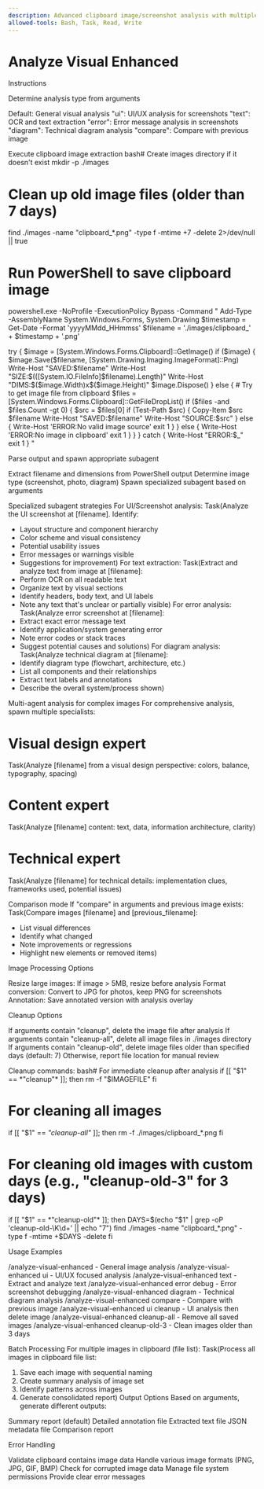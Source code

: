 ```yaml
---
description: Advanced clipboard image/screenshot analysis with multiple subagent strategies and intelligent processing
allowed-tools: Bash, Task, Read, Write
---
```


# Analyze Visual Enhanced

Instructions

Determine analysis type from arguments

Default: General visual analysis
"ui": UI/UX analysis for screenshots
"text": OCR and text extraction
"error": Error message analysis in screenshots
"diagram": Technical diagram analysis
"compare": Compare with previous image


Execute clipboard image extraction
bash# Create images directory if it doesn't exist
mkdir -p ./images

# Clean up old image files (older than 7 days)
find ./images -name "clipboard_*.png" -type f -mtime +7 -delete 2>/dev/null || true

# Run PowerShell to save clipboard image
powershell.exe -NoProfile -ExecutionPolicy Bypass -Command "
Add-Type -AssemblyName System.Windows.Forms, System.Drawing
\$timestamp = Get-Date -Format 'yyyyMMdd_HHmmss'
\$filename = './images/clipboard_' + \$timestamp + '.png'

try {
    \$image = [System.Windows.Forms.Clipboard]::GetImage()
    if (\$image) {
        \$image.Save(\$filename, [System.Drawing.Imaging.ImageFormat]::Png)
        Write-Host \"SAVED:\$filename\"
        Write-Host \"SIZE:\$(([System.IO.FileInfo]\$filename).Length)\"
        Write-Host \"DIMS:\$(\$image.Width)x\$(\$image.Height)\"
        \$image.Dispose()
    } else {
        # Try to get image file from clipboard
        \$files = [System.Windows.Forms.Clipboard]::GetFileDropList()
        if (\$files -and \$files.Count -gt 0) {
            \$src = \$files[0]
            if (Test-Path \$src) {
                Copy-Item \$src \$filename
                Write-Host \"SAVED:\$filename\"
                Write-Host \"SOURCE:\$src\"
            } else {
                Write-Host 'ERROR:No valid image source'
                exit 1
            }
        } else {
            Write-Host 'ERROR:No image in clipboard'
            exit 1
        }
    }
} catch {
    Write-Host \"ERROR:\$_\"
    exit 1
}
"

Parse output and spawn appropriate subagent

Extract filename and dimensions from PowerShell output
Determine image type (screenshot, photo, diagram)
Spawn specialized subagent based on arguments


Specialized subagent strategies
For UI/Screenshot analysis:
Task(Analyze the UI screenshot at [filename]. Identify:
- Layout structure and component hierarchy
- Color scheme and visual consistency
- Potential usability issues
- Error messages or warnings visible
- Suggestions for improvement)
For text extraction:
Task(Extract and analyze text from image at [filename]:
- Perform OCR on all readable text
- Organize text by visual sections
- Identify headers, body text, and UI labels
- Note any text that's unclear or partially visible)
For error analysis:
Task(Analyze error screenshot at [filename]:
- Extract exact error message text
- Identify application/system generating error
- Note error codes or stack traces
- Suggest potential causes and solutions)
For diagram analysis:
Task(Analyze technical diagram at [filename]:
- Identify diagram type (flowchart, architecture, etc.)
- List all components and their relationships
- Extract text labels and annotations
- Describe the overall system/process shown)

Multi-agent analysis for complex images
For comprehensive analysis, spawn multiple specialists:
# Visual design expert
Task(Analyze [filename] from a visual design perspective: colors, balance, typography, spacing)

# Content expert  
Task(Analyze [filename] content: text, data, information architecture, clarity)

# Technical expert
Task(Analyze [filename] for technical details: implementation clues, frameworks used, potential issues)

Comparison mode
If "compare" in arguments and previous image exists:
Task(Compare images [filename] and [previous_filename]:
- List visual differences
- Identify what changed
- Note improvements or regressions
- Highlight new elements or removed items)


Image Processing Options

Resize large images: If image > 5MB, resize before analysis
Format conversion: Convert to JPG for photos, keep PNG for screenshots
Annotation: Save annotated version with analysis overlay

Cleanup Options

If arguments contain "cleanup", delete the image file after analysis
If arguments contain "cleanup-all", delete all image files in ./images directory
If arguments contain "cleanup-old", delete image files older than specified days (default: 7)
Otherwise, report file location for manual review

Cleanup commands:
bash# For immediate cleanup after analysis
if [[ "$1" == *"cleanup"* ]]; then
    rm -f "$IMAGEFILE"
fi

# For cleaning all images
if [[ "$1" == *"cleanup-all"* ]]; then
    rm -f ./images/clipboard_*.png
fi

# For cleaning old images with custom days (e.g., "cleanup-old-3" for 3 days)
if [[ "$1" == *"cleanup-old"* ]]; then
    DAYS=$(echo "$1" | grep -oP 'cleanup-old-\K\d+' || echo "7")
    find ./images -name "clipboard_*.png" -type f -mtime +$DAYS -delete
fi

Usage Examples

/analyze-visual-enhanced - General image analysis
/analyze-visual-enhanced ui - UI/UX focused analysis
/analyze-visual-enhanced text - Extract and analyze text
/analyze-visual-enhanced error debug - Error screenshot debugging
/analyze-visual-enhanced diagram - Technical diagram analysis
/analyze-visual-enhanced compare - Compare with previous image
/analyze-visual-enhanced ui cleanup - UI analysis then delete image
/analyze-visual-enhanced cleanup-all - Remove all saved images
/analyze-visual-enhanced cleanup-old-3 - Clean images older than 3 days

Batch Processing
For multiple images in clipboard (file list):
Task(Process all images in clipboard file list:
1. Save each image with sequential naming
2. Create summary analysis of image set
3. Identify patterns across images
4. Generate consolidated report)
Output Options
Based on arguments, generate different outputs:

Summary report (default)
Detailed annotation file
Extracted text file
JSON metadata file
Comparison report

Error Handling

Validate clipboard contains image data
Handle various image formats (PNG, JPG, GIF, BMP)
Check for corrupted image data
Manage file system permissions
Provide clear error messages